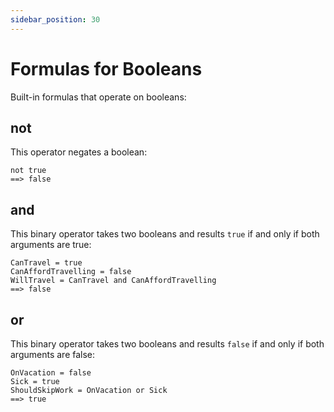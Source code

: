 ```yaml
---
sidebar_position: 30
---
```


# Formulas for Booleans

Built-in formulas that operate on booleans:

## not

This operator negates a boolean:

```deci live
not true
==> false
```

## and

This binary operator takes two booleans and results `true` if and only if both arguments are true:

```deci live
CanTravel = true
CanAffordTravelling = false
WillTravel = CanTravel and CanAffordTravelling
==> false
```

## or

This binary operator takes two booleans and results `false` if and only if both arguments are false:

```deci live
OnVacation = false
Sick = true
ShouldSkipWork = OnVacation or Sick
==> true
```
